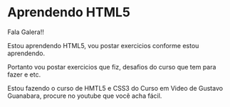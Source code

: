 # Aprendendo HTML5

Fala Galera!!

Estou aprendendo HTML5, vou postar exercicios conforme estou aprendendo.

Portanto vou postar exercicios que fiz, desafios do curso que tem para fazer e etc.

Estou fazendo o curso de HMTL5 e CSS3 do Curso em Video de Gustavo Guanabara, procure no youtube que você acha fácil.





